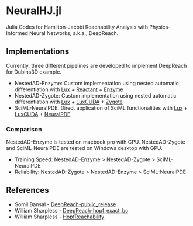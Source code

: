 # NeuralHJ.jl
Julia Codes for Hamilton-Jacobi Reachability Analysis with Physics-Informed Neural Networks, a.k.a., DeepReach.

## Implementations
Currently, three different pipelines are developed to implement DeepReach for Dubins3D example.

- NestedAD-Enzyme: Custom implementation using nested automatic differentiation with [Lux](https://github.com/LuxDL/Lux.jl) + [Reactant](https://github.com/EnzymeAD/Reactant.jl) + [Enzyme](https://github.com/EnzymeAD/Enzyme.jl)
- NestedAD-Zygote: Custom implementation using nested automatic differentiation with [Lux](https://github.com/LuxDL/Lux.jl) + [LuxCUDA](https://github.com/LuxDL/LuxCUDA.jl) + [Zygote](https://github.com/FluxML/Zygote.jl)
- SciML-NeuralPDE: Direct application of SciML functionalities with [Lux](https://github.com/LuxDL/Lux.jl) + [LuxCUDA](https://github.com/LuxDL/LuxCUDA.jl) + [NeuralPDE](https://github.com/SciML/NeuralPDE.jl)

### Comparison
NestedAD-Enzyme is tested on macbook pro with CPU. 
NestedAD-Zygote and SciML-NeuralPDE are tested on Windows desktop with GPU.

- Training Speed: NestedAD-Enzyme > NestedAD-Zygote > SciML-NeuralPDE
- Reliability: NestedAD-Zygote > NestedAD-Enzyme > SciML-NeuralPDE

## References
- Somil Bansal - [DeepReach-public_release](https://github.com/smlbansal/deepreach/tree/public_release)
- William Sharpless - [DeepReach-hopf_exact_bc](https://github.com/willsharpless/deepreach/tree/hopf_exact_bc)
- William Sharpless - [HopfReachability](https://github.com/UCSD-SASLab/HopfReachability)
